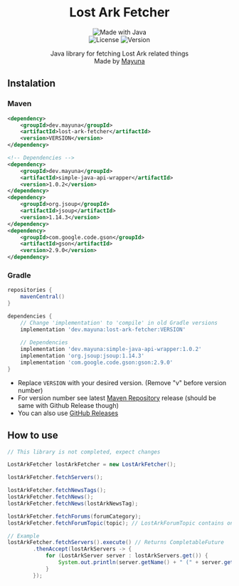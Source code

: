 <p align="center">
  <h1 align="center">Lost Ark Fetcher</h1>
</p>
<p align="center">
  <img src="http://ForTheBadge.com/images/badges/made-with-java.svg" alt="Made with Java">
  <br>
  <img src="https://img.shields.io/github/license/lilmayu/lost-ark-fetcher.svg" alt="License">
  <img src="https://img.shields.io/github/v/release/lilmayu/lost-ark-fetcher.svg" alt="Version">
</p>
<p align="center">
    Java library for fetching Lost Ark related things
  <br>
  Made by <a href="https://mayuna.dev">Mayuna</a>
</p>

## Instalation
### Maven
```xml
<dependency>
    <groupId>dev.mayuna</groupId>
    <artifactId>lost-ark-fetcher</artifactId>
    <version>VERSION</version>
</dependency>

<!-- Dependencies -->
<dependency>
    <groupId>dev.mayuna</groupId>
    <artifactId>simple-java-api-wrapper</artifactId>
    <version>1.0.2</version>
</dependency>
<dependency>
    <groupId>org.jsoup</groupId>
    <artifactId>jsoup</artifactId>
    <version>1.14.3</version>
</dependency>
<dependency>
    <groupId>com.google.code.gson</groupId>
    <artifactId>gson</artifactId>
    <version>2.9.0</version>
</dependency>
```
### Gradle
```groovy
repositories {
    mavenCentral()
}

dependencies {
    // Change 'implementation' to 'compile' in old Gradle versions
    implementation 'dev.mayuna:lost-ark-fetcher:VERSION'
    
    // Dependencies
    implementation 'dev.mayuna:simple-java-api-wrapper:1.0.2'
    implementation 'org.jsoup:jsoup:1.14.3'
    implementation 'com.google.code.gson:gson:2.9.0'
}
```
- Replace `VERSION` with your desired version. (Remove "v" before version number)
- For version number see latest [Maven Repository](https://mvnrepository.com/artifact/dev.mayuna/lost-ark-fetcher) release (should be same with Github Release though)
- You can also use [GitHub Releases](https://github.com/lilmayu/lost-ark-fetcher/releases)

## How to use
```java
// This library is not completed, expect changes

LostArkFetcher lostArkFetcher = new LostArkFetcher();

lostArkFetcher.fetchServers();

lostArkFetcher.fetchNewsTags();
lostArkFetcher.fetchNews();
lostArkFetcher.fetchNews(lostArkNewsTag);

lostArkFetcher.fetchForums(forumCategory);
lostArkFetcher.fetchForumTopic(topic); // LostArkForumTopic contains only few fields - not completed

// Example
lostArkFetcher.fetchServers().execute() // Returns CompletableFuture
        .thenAccept(lostArkServers -> {
            for (LostArkServer server : lostArkServers.get()) {
                System.out.println(server.getName() + " (" + server.getRegion() + "): " + server.getStatus());
            }
        });
```